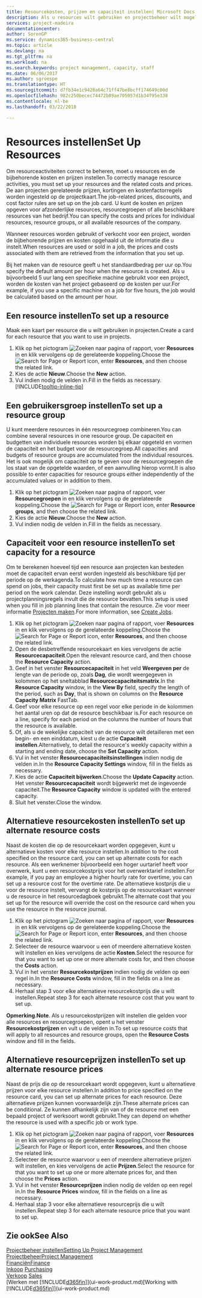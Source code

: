 ```yaml
---
title: Resourcekosten, prijzen en capaciteit instellen| Microsoft Docs
description: Als u resources wilt gebruiken en projectbeheer wilt mogelijk maken, geeft u kosten en prijzen voor afzonderlijke resources of resourcegroepen op en stelt u de resourcecapaciteit in.
services: project-madeira
documentationcenter: 
author: SorenGP
ms.service: dynamics365-business-central
ms.topic: article
ms.devlang: na
ms.tgt_pltfrm: na
ms.workload: na
ms.search.keywords: project management, capacity, staff
ms.date: 06/06/2017
ms.author: sgroespe
ms.translationtype: HT
ms.sourcegitcommit: d7fb34e1c9428a64c71ff47be8bcff174649c00d
ms.openlocfilehash: 982c250becec74472b89ae705057d1b34f95e338
ms.contentlocale: nl-be
ms.lasthandoff: 03/22/2018

---
```

# <a name="set-up-resources"></a><span data-ttu-id="64103-103">Resources instellen</span><span class="sxs-lookup"><span data-stu-id="64103-103">Set Up Resources</span></span>
<span data-ttu-id="64103-104">Om resourceactiviteiten correct te beheren, moet u resources en de bijbehorende kosten en prijzen instellen.</span><span class="sxs-lookup"><span data-stu-id="64103-104">To correctly manage resource activities, you must set up your resources and the related costs and prices.</span></span> <span data-ttu-id="64103-105">De aan projecten gerelateerde prijzen, kortingen en kostenfactorregels worden ingesteld op de projectkaart.</span><span class="sxs-lookup"><span data-stu-id="64103-105">The job-related prices, discounts, and cost factor rules are set up on the job card.</span></span> <span data-ttu-id="64103-106">U kunt de kosten en prijzen opgeven voor afzonderlijke resources, resourcegroepen of alle beschikbare resources van het bedrijf.</span><span class="sxs-lookup"><span data-stu-id="64103-106">You can specify the costs and prices for individual resources, resource groups, or all available resources of the company.</span></span>

<span data-ttu-id="64103-107">Wanneer resources worden gebruikt of verkocht voor een project, worden de bijbehorende prijzen en kosten opgehaald uit de informatie die u instelt.</span><span class="sxs-lookup"><span data-stu-id="64103-107">When resources are used or sold in a job, the prices and costs associated with them are retrieved from the information that you set up.</span></span>

<span data-ttu-id="64103-108">Bij het maken van de resource geeft u het standaardbedrag per uur op.</span><span class="sxs-lookup"><span data-stu-id="64103-108">You specify the default amount per hour when the resource is created.</span></span> <span data-ttu-id="64103-109">Als u bijvoorbeeld 5 uur lang een specifieke machine gebruikt voor een project, worden de kosten van het project gebaseerd op de kosten per uur.</span><span class="sxs-lookup"><span data-stu-id="64103-109">For example, if you use a specific machine on a job for five hours, the job would be calculated based on the amount per hour.</span></span>

## <a name="to-set-up-a-resource"></a><span data-ttu-id="64103-110">Een resource instellen</span><span class="sxs-lookup"><span data-stu-id="64103-110">To set up a resource</span></span>
<span data-ttu-id="64103-111">Maak een kaart per resource die u wilt gebruiken in projecten.</span><span class="sxs-lookup"><span data-stu-id="64103-111">Create a card for each resource that you want to use in projects.</span></span>

1. <span data-ttu-id="64103-112">Klik op het pictogram ![Zoeken naar pagina of rapport](media/ui-search/search_small.png "pictogram Zoeken naar pagina of rapport"), voer **Resources** in en klik vervolgens op de gerelateerde koppeling.</span><span class="sxs-lookup"><span data-stu-id="64103-112">Choose the ![Search for Page or Report](media/ui-search/search_small.png "Search for Page or Report icon") icon, enter **Resources**, and then choose the related link.</span></span>
2. <span data-ttu-id="64103-113">Kies de actie **Nieuw**.</span><span class="sxs-lookup"><span data-stu-id="64103-113">Choose the **New** action.</span></span>
3. <span data-ttu-id="64103-114">Vul indien nodig de velden in.</span><span class="sxs-lookup"><span data-stu-id="64103-114">Fill in the fields as necessary.</span></span> [!INCLUDE[tooltip-inline-tip](includes/tooltip-inline-tip_md.md)]  

## <a name="to-set-up-a-resource-group"></a><span data-ttu-id="64103-115">Een gebruikersgroep instellen</span><span class="sxs-lookup"><span data-stu-id="64103-115">To set up a resource group</span></span>
<span data-ttu-id="64103-116">U kunt meerdere resources in één resourcegroep combineren.</span><span class="sxs-lookup"><span data-stu-id="64103-116">You can combine several resources in one resource group.</span></span> <span data-ttu-id="64103-117">De capaciteit en budgetten van individuele resources worden bij elkaar opgeteld en vormen de capaciteit en het budget voor de resourcegroep.</span><span class="sxs-lookup"><span data-stu-id="64103-117">All capacities and budgets of resource groups are accumulated from the individual resources.</span></span> <span data-ttu-id="64103-118">Het is ook mogelijk om capaciteit op te geven voor de resourcegroepen die los staat van de opgetelde waarden, of een aanvulling hierop vormt.</span><span class="sxs-lookup"><span data-stu-id="64103-118">It is also possible to enter capacities for resource groups either independently of the accumulated values or in addition to them.</span></span>

1. <span data-ttu-id="64103-119">Klik op het pictogram ![Zoeken naar pagina of rapport](media/ui-search/search_small.png "pictogram Zoeken naar pagina of rapport"), voer **Resourcegroepen** in en klik vervolgens op de gerelateerde koppeling.</span><span class="sxs-lookup"><span data-stu-id="64103-119">Choose the ![Search for Page or Report](media/ui-search/search_small.png "Search for Page or Report icon") icon, enter **Resource groups**, and then choose the related link.</span></span>
2. <span data-ttu-id="64103-120">Kies de actie **Nieuw**.</span><span class="sxs-lookup"><span data-stu-id="64103-120">Choose the **New** action.</span></span>
3. <span data-ttu-id="64103-121">Vul indien nodig de velden in.</span><span class="sxs-lookup"><span data-stu-id="64103-121">Fill in the fields as necessary.</span></span>

## <a name="to-set-capacity-for-a-resource"></a><span data-ttu-id="64103-122">Capaciteit voor een resource instellen</span><span class="sxs-lookup"><span data-stu-id="64103-122">To set capacity for a resource</span></span>
<span data-ttu-id="64103-123">Om te berekenen hoeveel tijd een resource aan projecten kan besteden moet de capaciteit ervan eerst worden ingesteld als beschikbare tijd per periode op de werkagenda.</span><span class="sxs-lookup"><span data-stu-id="64103-123">To calculate how much time a resource can spend on jobs, their capacity must first be set up as available time per period on the work calendar.</span></span> <span data-ttu-id="64103-124">Deze instelling wordt gebruikt als u projectplanningsregels invult die de resource bevatten.</span><span class="sxs-lookup"><span data-stu-id="64103-124">This setup is used when you fill in job planning lines that contain the resource.</span></span> <span data-ttu-id="64103-125">Zie voor meer informatie [Projecten maken](projects-how-create-jobs.md).</span><span class="sxs-lookup"><span data-stu-id="64103-125">For more information, see [Create Jobs](projects-how-create-jobs.md).</span></span>

1. <span data-ttu-id="64103-126">Klik op het pictogram ![Zoeken naar pagina of rapport](media/ui-search/search_small.png "pictogram Zoeken naar pagina of rapport"), voer **Resources** in en klik vervolgens op de gerelateerde koppeling.</span><span class="sxs-lookup"><span data-stu-id="64103-126">Choose the ![Search for Page or Report](media/ui-search/search_small.png "Search for Page or Report icon") icon, enter **Resources**, and then choose the related link.</span></span>
2. <span data-ttu-id="64103-127">Open de desbetreffende resourcekaart en kies vervolgens de actie **Resourcecapaciteit**.</span><span class="sxs-lookup"><span data-stu-id="64103-127">Open the relevant resource card, and then choose the **Resource Capacity** action.</span></span>
3. <span data-ttu-id="64103-128">Geef in het venster **Resourcecapaciteit** in het veld **Weergeven per** de lengte van de periode op, zoals **Dag**, die wordt weergegeven in kolommen op het sneltabblad **Resourcecapaciteitsmatrix**.</span><span class="sxs-lookup"><span data-stu-id="64103-128">In the **Resource Capacity** window, in the **View By** field, specify the length of the period, such as **Day**, that is shown on columns on the **Resource Capacity Matrix** FastTab.</span></span>
4. <span data-ttu-id="64103-129">Geef voor elke resource op een regel voor elke periode in de kolommen het aantal uren op dat de resource beschikbaar is.</span><span class="sxs-lookup"><span data-stu-id="64103-129">For each resource on a line, specify for each period on the columns the number of hours that the resource is available.</span></span>
5. <span data-ttu-id="64103-130">Of, als u de wekelijke capaciteit van de resource wilt detailleren met een begin- en een einddatum, kiest u de actie **Capaciteit instellen**.</span><span class="sxs-lookup"><span data-stu-id="64103-130">Alternatively, to detail the resource's weekly capacity within a starting and ending date, choose the **Set Capacity** action.</span></span>
6. <span data-ttu-id="64103-131">Vul in het venster **Resourcecapaciteitsinstellingen** indien nodig de velden in.</span><span class="sxs-lookup"><span data-stu-id="64103-131">In the **Resource Capacity Settings** window, fill in the fields as necessary.</span></span>
7. <span data-ttu-id="64103-132">Kies de actie **Capaciteit bijwerken**.</span><span class="sxs-lookup"><span data-stu-id="64103-132">Choose the **Update Capacity** action.</span></span> <span data-ttu-id="64103-133">Het venster **Resourcecapaciteit** wordt bijgewerkt met de ingevoerde capaciteit.</span><span class="sxs-lookup"><span data-stu-id="64103-133">The **Resource Capacity** window is updated with the entered capacity.</span></span>
8. <span data-ttu-id="64103-134">Sluit het venster.</span><span class="sxs-lookup"><span data-stu-id="64103-134">Close the window.</span></span>

## <a name="to-set-up-alternate-resource-costs"></a><span data-ttu-id="64103-135">Alternatieve resourcekosten instellen</span><span class="sxs-lookup"><span data-stu-id="64103-135">To set up alternate resource costs</span></span>
<span data-ttu-id="64103-136">Naast de kosten die op de resourcekaart worden opgegeven, kunt u alternatieve kosten voor elke resource instellen.</span><span class="sxs-lookup"><span data-stu-id="64103-136">In addition to the cost specified on the resource card, you can set up alternate costs for each resource.</span></span> <span data-ttu-id="64103-137">Als een werknemer bijvoorbeeld een hoger uurtarief heeft voor overwerk, kunt u een resourcekostprijs voor het overwerktarief instellen.</span><span class="sxs-lookup"><span data-stu-id="64103-137">For example, if you pay an employee a higher hourly rate for overtime, you can set up a resource cost for the overtime rate.</span></span> <span data-ttu-id="64103-138">De alternatieve kostprijs die u voor de resource instelt, vervangt de kostprijs op de resourcekaart wanneer u de resource in het resourcedagboek gebruikt.</span><span class="sxs-lookup"><span data-stu-id="64103-138">The alternate cost that you set up for the resource will override the cost on the resource card when you use the resource in the resource journal.</span></span>

1. <span data-ttu-id="64103-139">Klik op het pictogram ![Zoeken naar pagina of rapport](media/ui-search/search_small.png "pictogram Zoeken naar pagina of rapport"), voer **Resources** in en klik vervolgens op de gerelateerde koppeling.</span><span class="sxs-lookup"><span data-stu-id="64103-139">Choose the ![Search for Page or Report](media/ui-search/search_small.png "Search for Page or Report icon") icon, enter **Resources**, and then choose the related link.</span></span>  
2. <span data-ttu-id="64103-140">Selecteer de resource waarvoor u een of meerdere alternatieve kosten wilt instellen en kies vervolgens de actie **Kosten**.</span><span class="sxs-lookup"><span data-stu-id="64103-140">Select the resource for that you want to set up one or more alternate costs for, and then choose the **Costs** action.</span></span>  
3. <span data-ttu-id="64103-141">Vul in het venster **Resourcekostprijzen** indien nodig de velden op een regel in.</span><span class="sxs-lookup"><span data-stu-id="64103-141">In the **Resource Costs** window, fill in the fields on a line as necessary.</span></span>  
4. <span data-ttu-id="64103-142">Herhaal stap 3 voor elke alternatieve resourcekostprijs die u wilt instellen.</span><span class="sxs-lookup"><span data-stu-id="64103-142">Repeat step 3 for each alternate resource cost that you want to set up.</span></span>

<span data-ttu-id="64103-143">**Opmerking**.</span><span class="sxs-lookup"><span data-stu-id="64103-143">**Note**.</span></span> <span data-ttu-id="64103-144">Als u resourcekostprijzen wilt instellen die gelden voor alle resources en resourcegroepen, opent u het venster **Resourcekostprijzen** en vult u de velden in.</span><span class="sxs-lookup"><span data-stu-id="64103-144">To set up resource costs that will apply to all resources and resource groups, open the **Resource Costs** window and fill in the fields.</span></span>

## <a name="to-set-up-alternate-resource-prices"></a><span data-ttu-id="64103-145">Alternatieve resourceprijzen instellen</span><span class="sxs-lookup"><span data-stu-id="64103-145">To set up alternate resource prices</span></span>
<span data-ttu-id="64103-146">Naast de prijs die op de resourcekaart wordt opgegeven, kunt u alternatieve prijzen voor elke resource instellen.</span><span class="sxs-lookup"><span data-stu-id="64103-146">In addition to price specified on the resource card, you can set up alternate prices for each resource.</span></span> <span data-ttu-id="64103-147">Deze alternatieve prijzen kunnen voorwaardelijk zijn.</span><span class="sxs-lookup"><span data-stu-id="64103-147">These alternate prices can be conditional.</span></span> <span data-ttu-id="64103-148">Ze kunnen afhankelijk zijn van of de resource met een bepaald project of werksoort wordt gebruikt.</span><span class="sxs-lookup"><span data-stu-id="64103-148">They can depend on whether the resource is used with a specific job or work type.</span></span>

1. <span data-ttu-id="64103-149">Klik op het pictogram ![Zoeken naar pagina of rapport](media/ui-search/search_small.png "pictogram Zoeken naar pagina of rapport"), voer **Resources** in en klik vervolgens op de gerelateerde koppeling.</span><span class="sxs-lookup"><span data-stu-id="64103-149">Choose the ![Search for Page or Report](media/ui-search/search_small.png "Search for Page or Report icon") icon, enter **Resources**, and then choose the related link.</span></span>
2. <span data-ttu-id="64103-150">Selecteer de resource waarvoor u een of meerdere alternatieve prijzen wilt instellen, en kies vervolgens de actie **Prijzen**.</span><span class="sxs-lookup"><span data-stu-id="64103-150">Select the resource for that you want to set up one or more alternate prices for, and then choose the **Prices** action.</span></span>
3. <span data-ttu-id="64103-151">Vul in het venster **Resourceprijzen** indien nodig de velden op een regel in.</span><span class="sxs-lookup"><span data-stu-id="64103-151">In the **Resource Prices** window, fill in the fields on a line as necessary.</span></span>
4. <span data-ttu-id="64103-152">Herhaal stap 3 voor elke alternatieve resourceprijs die u wilt instellen.</span><span class="sxs-lookup"><span data-stu-id="64103-152">Repeat step 3 for each alternate resource price that you want to set up.</span></span>

## <a name="see-also"></a><span data-ttu-id="64103-153">Zie ook</span><span class="sxs-lookup"><span data-stu-id="64103-153">See Also</span></span>
[<span data-ttu-id="64103-154">Projectbeheer instellen</span><span class="sxs-lookup"><span data-stu-id="64103-154">Setting Up Project Management</span></span>](projects-setup-projects.md)  
[<span data-ttu-id="64103-155">Projectbeheer</span><span class="sxs-lookup"><span data-stu-id="64103-155">Project Management</span></span>](projects-manage-projects.md)  
[<span data-ttu-id="64103-156">Financiën</span><span class="sxs-lookup"><span data-stu-id="64103-156">Finance</span></span>](finance.md)  
<span data-ttu-id="64103-157">[Inkoop](purchasing-manage-purchasing.md)       </span><span class="sxs-lookup"><span data-stu-id="64103-157">[Purchasing](purchasing-manage-purchasing.md)       </span></span>  
<span data-ttu-id="64103-158">[Verkoop](sales-manage-sales.md)    </span><span class="sxs-lookup"><span data-stu-id="64103-158">[Sales](sales-manage-sales.md)    </span></span>  
<span data-ttu-id="64103-159">[Werken met [!INCLUDE[d365fin](includes/d365fin_md.md)]](ui-work-product.md)</span><span class="sxs-lookup"><span data-stu-id="64103-159">[Working with [!INCLUDE[d365fin](includes/d365fin_md.md)]](ui-work-product.md)</span></span>  

